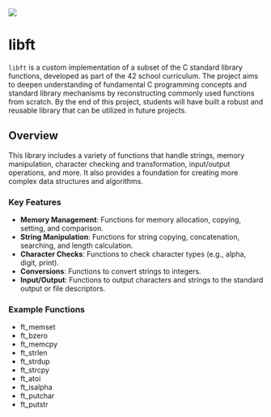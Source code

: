 <img src="imag.png" />
<h1>libft</h1>
    <p>
        <code>libft</code> is a custom implementation of a subset of the C standard library functions, developed as part of the 42 school curriculum. The project aims to deepen understanding of fundamental C programming concepts and standard library mechanisms by reconstructing    commonly used functions from scratch. By the end of this project, students will have built a robust and reusable library that can be utilized in future projects.
    </p>
<h2>Overview</h2>
<p>
    This library includes a variety of functions that handle strings, memory manipulation, character checking and transformation, input/output operations, and more. It also provides a foundation for creating more complex data structures and algorithms.
</p>

<h3>Key Features</h3>
<ul>
    <li><strong>Memory Management</strong>: Functions for memory allocation, copying, setting, and comparison.</li>
    <li><strong>String Manipulation</strong>: Functions for string copying, concatenation, searching, and length calculation.</li>
    <li><strong>Character Checks</strong>: Functions to check character types (e.g., alpha, digit, print).</li>
    <li><strong>Conversions</strong>: Functions to convert strings to integers.</li>
    <li><strong>Input/Output</strong>: Functions to output characters and strings to the standard output or file descriptors.</li>
</ul>

<h3>Example Functions</h3>
<ul>
    <li>ft_memset</li>
    <li>ft_bzero</li>
    <li>ft_memcpy</li>
    <li>ft_strlen</li>
    <li>ft_strdup</li>
    <li>ft_strcpy</li>
    <li>ft_atoi</li>
    <li>ft_isalpha</li>
    <li>ft_putchar</li>
    <li>ft_putstr</li>
</ul>
